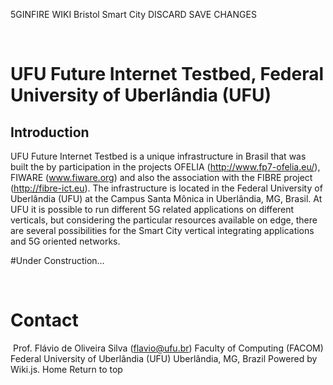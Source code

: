 5GINFIRE WIKI
Bristol Smart City
DISCARD
SAVE CHANGES

<!-- TITLE: UFU Future Internet Testbed -->
<!-- SUBTITLE: A quick summary of UFU Future Internet Testbed -->
​
# UFU Future Internet Testbed, Federal University of Uberlândia (UFU)
## Introduction
UFU Future Internet Testbed is a unique infrastructure in Brasil that was built the by participation in the projects OFELIA (http://www.fp7-ofelia.eu/), FIWARE (www.fiware.org) and also the association with the FIBRE project (http://fibre-ict.eu). The infrastructure is located in the Federal University of Uberlândia (UFU) at the Campus Santa Mônica in Uberlândia, MG, Brasil. At UFU it is possible to run different 5G related applications on different verticals, but considering the particular resources available on edge, there are several possibilities for the Smart City vertical integrating applications and 5G oriented networks.

#Under Construction...

​
​
# Contact
​
Prof. Flávio de Oliveira Silva (flavio@ufu.br)
Faculty of Computing (FACOM)
Federal University of Uberlândia (UFU)
Uberlândia, MG, Brazil 
​
Powered by Wiki.js.
Home
Return to top
